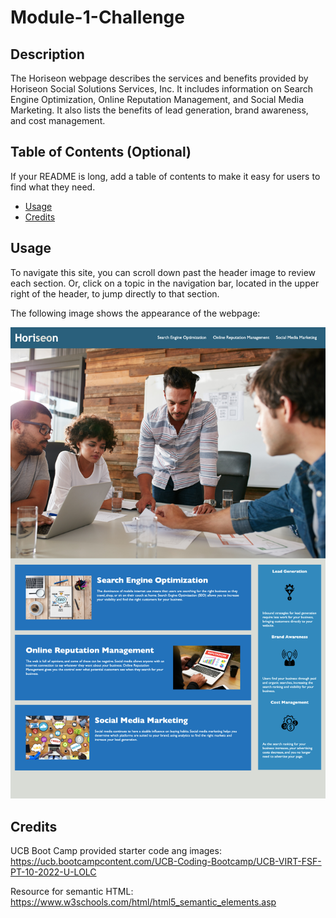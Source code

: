 # Module-1-Challenge

## Description

The Horiseon webpage describes the services and benefits provided by Horiseon Social Solutions Services, Inc. It includes information on Search Engine Optimization, Online Reputation Management, and Social Media Marketing. It also lists the benefits of lead generation, brand awareness, and cost management. 

## Table of Contents (Optional)

If your README is long, add a table of contents to make it easy for users to find what they need.

- [Usage](#usage)
- [Credits](#credits)

## Usage

To navigate this site, you can scroll down past the header image to review each section. Or, click on a topic in the navigation bar, located in the upper right of the header, to jump directly to that section. 

The following image shows the appearance of the webpage:

![The Horiseon webpage includes a header with company name, navigation bar, and image. Three cards with text and corresponding image are located at the bottom of the page, with a sidebar containing simple images and text to the right of the cards.](/Develop/assets/images/module-1-challenge-screeenshot.png)

## Credits

UCB Boot Camp provided starter code ang images: https://ucb.bootcampcontent.com/UCB-Coding-Bootcamp/UCB-VIRT-FSF-PT-10-2022-U-LOLC


Resource for semantic HTML: https://www.w3schools.com/html/html5_semantic_elements.asp





[def]: ./